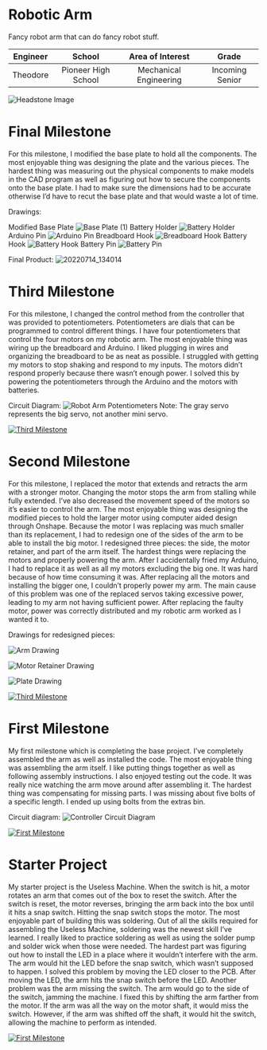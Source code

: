 ﻿# Robotic Arm
Fancy robot arm that can do fancy robot stuff. 

| **Engineer** | **School** | **Area of Interest** | **Grade** |
|:--:|:--:|:--:|:--:|
| Theodore | Pioneer High School | Mechanical Engineering | Incoming Senior

![Headstone Image](https://lh3.googleusercontent.com/pw/AM-JKLVDdOvzsjHaZ6kRbhPwDEacvsOj8owBAT8KYVAfI5y3cG2e9UZff3Z6RKbqsNZN0m3giQEXY09vtPRGtumD81My7v-KLSVOCy_4bC-FVF_M5iS6EKE4DIjKeAGC-YG1hOMCZLJI89xhL0WENvfXWGI=s854-no?authuser=0)
  
  # Final Milestone
For this milestone, I modified the base plate to hold all the components. The most enjoyable thing was designing the plate and the various pieces. The hardest thing was measuring out the physical components to make models in the CAD program as well as figuring out how to secure the components onto the base plate. I had to make sure the dimensions had to be accurate otherwise I’d have to recut the base plate and that would waste a lot of time. 

Drawings:

Modified Base Plate
![Base Plate (1)](https://user-images.githubusercontent.com/107715173/179078354-7f20c00c-1cc3-4246-9afd-5652f8d9d3d4.png)
Battery Holder
![Battery Holder](https://user-images.githubusercontent.com/107715173/178850645-cd6d99b0-8840-4ab6-8101-7626de9fa6ae.png)
Arduino Pin
![Arduino Pin](https://user-images.githubusercontent.com/107715173/178850687-de9dda6c-b9f5-404d-92ce-90269a594537.png)
Breadboard Hook
![Breadboard Hook](https://user-images.githubusercontent.com/107715173/178850707-cf5510ba-95b2-4c09-ab8b-22754c56dade.png)
Battery Hook
![Battery Hook](https://user-images.githubusercontent.com/107715173/178850733-9e4ea818-31f1-4a3f-9b91-13eab231ab94.png)
Battery Pin
![Battery Pin](https://user-images.githubusercontent.com/107715173/178850749-65f22add-013d-4ad1-ae81-1bbd610d15fb.png)

Final Product:
![20220714_134014](https://user-images.githubusercontent.com/107715173/179079708-4cf3c840-1db9-4f58-b8d1-293ff5d93d31.jpg)


# Third Milestone
For this milestone, I changed the control method from the controller that was provided to potentiometers. Potentiometers are dials that can be programmed to control different things. I have four potentiometers that control the four motors on my robotic arm. The most enjoyable thing was wiring up the breadboard and Arduino. I liked plugging in wires and organizing the breadboard to be as neat as possible. I struggled with getting my motors to stop shaking and respond to my inputs. The motors didn’t respond properly because there wasn’t enough power. I solved this by powering the potentiometers through the Arduino and the motors with batteries.

Circuit Diagram:
![Robot Arm Potentiometers](https://user-images.githubusercontent.com/107715173/178082666-44a7ec9c-475a-4919-8a20-7b070ee6a9b3.png)
Note: The gray servo represents the big servo, not another mini servo.

[![Third Milestone](https://i3.ytimg.com/vi/f-qxxKCGI_E/maxresdefault.jpg )](https://www.youtube.com/watch?v=f-qxxKCGI_E)

# Second Milestone
For this milestone, I replaced the motor that extends and retracts the arm with a stronger motor. Changing the motor stops the arm from stalling while fully extended. I’ve also decreased the movement speed of the motors so it’s easier to control the arm. The most enjoyable thing was designing the modified pieces to hold the larger motor using computer aided design through Onshape. Because the motor I was replacing was much smaller than its replacement, I had to redesign one of the sides of the arm to be able to install the big motor. I redesigned three pieces: the side, the motor retainer, and part of the arm itself. The hardest things were replacing the motors and properly powering the arm. After I accidentally fried my Arduino, I had to replace it as well as all my motors excluding the big one. It was hard because of how time consuming it was. After replacing all the motors and installing the bigger one, I couldn’t properly power my arm. The main cause of this problem was one of the replaced servos taking excessive power, leading to my arm not having sufficient power. After replacing the faulty motor, power was correctly distributed and my robotic arm worked as I wanted it to.

Drawings for redesigned pieces:

![Arm Drawing](https://user-images.githubusercontent.com/107715173/177888235-1c114e3d-3a64-467d-8b86-62cf23a385a0.png)

![Motor Retainer Drawing](https://user-images.githubusercontent.com/107715173/177888373-fe458464-ec6f-473a-a8f7-b06a2deae2fa.png)

![Plate Drawing](https://user-images.githubusercontent.com/107715173/177888378-fb0ba2e9-2632-42e8-9b92-75dfc5053f7f.png)

[![Third Milestone](https://i3.ytimg.com/vi/CcKDqTcY7Z8/maxresdefault.jpg)](https://www.youtube.com/watch?v=CcKDqTcY7Z8)
# First Milestone
  

My first milestone which is completing the base project. I’ve completely assembled the arm as well as installed the code. The most enjoyable thing was assembling the arm itself. I like putting things together as well as following assembly instructions. I also enjoyed testing out the code. It was really nice watching the arm move around after assembling it. The hardest thing was compensating for missing parts. I was missing about five bolts of a specific length. I ended up using bolts from the extras bin.

Circuit diagram:
![Controller Circuit Diagram](https://user-images.githubusercontent.com/107715173/178069075-e0ca6bdc-8022-4f85-9246-425932c24e35.jpg)

[![First Milestone](https://i3.ytimg.com/vi/iYvvCd2WPno/maxresdefault.jpg)](https://www.youtube.com/watch?v=iYvvCd2WPno)
# Starter Project
  
My starter project is the Useless Machine. When the switch is hit, a motor rotates an arm that comes out of the box to reset the switch. After the switch is reset, the motor reverses, bringing the arm back into the box until it hits a snap switch. Hitting the snap switch stops the motor. The most enjoyable part of building this was soldering. Out of all the skills required for assembling the Useless Machine, soldering was the newest skill I’ve learned. I really liked to practice soldering as well as using the solder pump and solder wick when those were needed. The hardest part was figuring out how to install the LED in a place where it wouldn’t interfere with the arm. The arm would hit the LED before the snap switch, which wasn’t supposed to happen. I solved this problem by moving the LED closer to the PCB. After moving the LED, the arm hits the snap switch before the LED. Another problem was the arm missing the switch. The arm would go to the side of the switch, jamming the machine. I fixed this by shifting the arm farther from the motor. If the arm was all the way on the motor shaft, it would miss the switch. However, if the arm was shifted off the shaft, it would hit the switch, allowing the machine to perform as intended. 

[![First Milestone](https://i3.ytimg.com/vi/hdfsLWYfX60/maxresdefault.jpg)](https://youtu.be/hdfsLWYfX60 "First Milestone")
